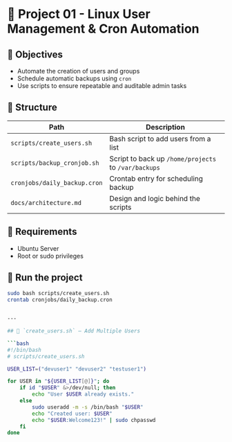 # 🔐 Project 01 - Linux User Management & Cron Automation

## 📌 Objectives
- Automate the creation of users and groups
- Schedule automatic backups using `cron`
- Use scripts to ensure repeatable and auditable admin tasks

## 📂 Structure

| Path | Description |
|------|-------------|
| `scripts/create_users.sh` | Bash script to add users from a list |
| `scripts/backup_cronjob.sh` | Script to back up `/home/projects` to `/var/backups` |
| `cronjobs/daily_backup.cron` | Crontab entry for scheduling backup |
| `docs/architecture.md` | Design and logic behind the scripts |

## 🔧 Requirements
- Ubuntu Server
- Root or sudo privileges

## 🚀 Run the project
```bash
sudo bash scripts/create_users.sh
crontab cronjobs/daily_backup.cron


---

## 🔧 `create_users.sh` – Add Multiple Users

```bash
#!/bin/bash
# scripts/create_users.sh

USER_LIST=("devuser1" "devuser2" "testuser1")

for USER in "${USER_LIST[@]}"; do
    if id "$USER" &>/dev/null; then
        echo "User $USER already exists."
    else
        sudo useradd -m -s /bin/bash "$USER"
        echo "Created user: $USER"
        echo "$USER:Welcome123!" | sudo chpasswd
    fi
done
